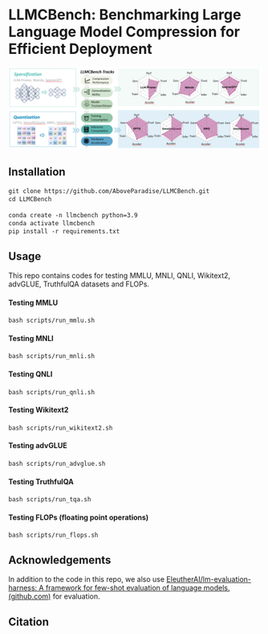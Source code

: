 # LLMCBench: Benchmarking Large Language Model Compression for Efficient Deployment

![image-20241026195404186](./figs/f1.png)

## Installation

```
git clone https://github.com/AboveParadise/LLMCBench.git
cd LLMCBench

conda create -n llmcbench python=3.9
conda activate llmcbench
pip install -r requirements.txt
```

## Usage

This repo contains codes for testing MMLU, MNLI, QNLI, Wikitext2, advGLUE, TruthfulQA datasets and FLOPs.

#### Testing MMLU

```
bash scripts/run_mmlu.sh
```

#### Testing MNLI

```
bash scripts/run_mnli.sh
```

#### Testing QNLI

```
bash scripts/run_qnli.sh
```

#### Testing Wikitext2

```
bash scripts/run_wikitext2.sh
```

#### Testing advGLUE

```
bash scripts/run_advglue.sh
```

#### Testing TruthfulQA

```
bash scripts/run_tqa.sh
```

#### Testing FLOPs (floating point operations)

```
bash scripts/run_flops.sh
```

## Acknowledgements

In addition to the code in this repo, we also use [EleutherAI/lm-evaluation-harness: A framework for few-shot evaluation of language models. (github.com)](https://github.com/EleutherAI/lm-evaluation-harness) for evaluation.

## Citation
